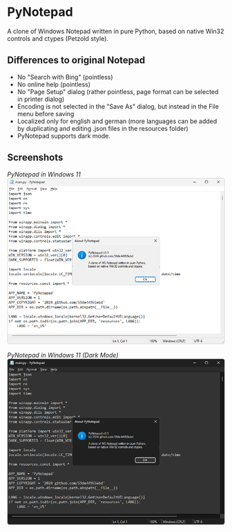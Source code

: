# PyNotepad
A clone of Windows Notepad written in pure Python, based on native Win32 controls and ctypes (Petzold style).

## Differences to original Notepad

* No "Search with Bing" (pointless)
* No online help (pointless)
* No "Page Setup" dialog (rather pointless, page format can be selected in printer dialog)
* Encoding is not selected in the "Save As" dialog, but instead in the File menu before saving
* Localized only for english and german (more languages can be added by duplicating and editing .json files in the resources folder)
* PyNotepad supports dark mode.

## Screenshots

*PyNotepad in Windows 11*  
![](screenshots/pynotepad.png)

*PyNotepad in Windows 11 (Dark Mode)*  
![](screenshots/pynotepad-dark.png)
